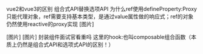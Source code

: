 vue2和vue3的区别
组合式API替换选项API
为什么ref使用defineProperty:Proxy只能代理对象，ref需要支持基本类型，是通过value属性做的响应式；ref的对象仍然使用reactive的proxy实现
[图片]

[图片]
[图片]
封装组件面试官看重吗
这里的hook:也叫composable组合函数（本质上仍然是组合式API和选项式API的区别！）